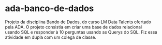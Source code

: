 # ada-banco-de-dados
Projeto da disciplina Bando de Dados, do curso LM Data Talents ofertado pela ADA. O projeto consistia em criar uma base de dados relacional usando SQL e responder à 10 perguntas usando as Querys do SQL. Fiz essa atividade em dupla com um colega de classe.
